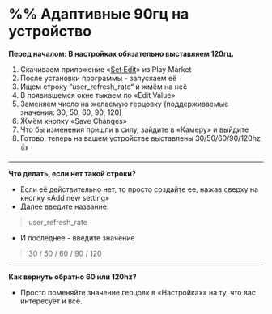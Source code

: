 # %% Адаптивные 90гц на устройство

**Перед началом: В настройках обязательно выставляем 120гц.**

1. Скачиваем приложение «[Set Edit](https://play.google.com/store/apps/details?id=by4a.setedit22)» из Play Market
2. После установки программы - запускаем её
3. Ищем строку “user\_refresh\_rate“ и жмём на неё
4. В появившемся окне тыкаем по «Edit Value»
5. Заменяем число на желаемую герцовку (поддерживаемые значения: 30, 50, 60, 90, 120)
6. Жмём кнопку «Save Changes»
7. Что бы изменения пришли в силу, зайдите в «Камеру» и выйдите
8. Готово, теперь на вашем устройстве выставлены 30/50/60/90/120hz 👍



***

**Что делать, если нет такой строки?**

* Если её действительно нет, то просто создайте ее, нажав сверху на кнопку «Add new setting»
* Далее введите название:

> user\_refresh\_rate

* И последнее - введите значение

> 30 / 50 / 60 / 90 / 120



***

**Как вернуть обратно 60 или 120hz?**

* Просто поменяйте значение герцовк в «Настройках» на ту, что вас интересует и всё.
